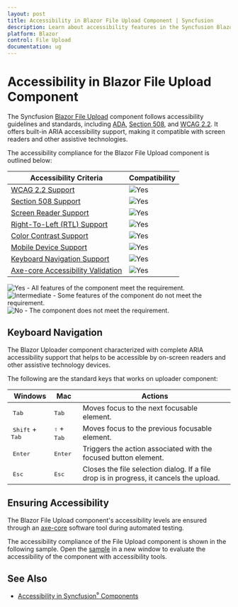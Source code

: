 ```yaml
---
layout: post
title: Accessibility in Blazor File Upload Component | Syncfusion
description: Learn about accessibility features in the Syncfusion Blazor File Upload component, including support for WCAG 2.2, Section 508, and ARIA standards.
platform: Blazor
control: File Upload
documentation: ug
---
```


# Accessibility in Blazor File Upload Component

The Syncfusion [Blazor File Upload](https://www.syncfusion.com/blazor-components/blazor-file-upload) component follows accessibility guidelines and standards, including [ADA](https://www.ada.gov/), [Section 508](https://www.section508.gov/), and [WCAG 2.2](https://www.w3.org/TR/WCAG22/). It offers built-in ARIA accessibility support, making it compatible with screen readers and other assistive technologies.

The accessibility compliance for the Blazor File Upload component is outlined below:

| Accessibility Criteria | Compatibility |
| -- | -- |
| [WCAG 2.2 Support](../common/accessibility#accessibility-standards) | <img src="https://cdn.syncfusion.com/content/images/documentation/full.png" alt="Yes"> |
| [Section 508 Support](../common/accessibility#accessibility-standards) | <img src="https://cdn.syncfusion.com/content/images/documentation/full.png" alt="Yes"> |
| [Screen Reader Support](../common/accessibility#screen-reader-support) | <img src="https://cdn.syncfusion.com/content/images/documentation/full.png" alt="Yes"> |
| [Right-To-Left (RTL) Support](../common/accessibility#right-to-left-rtl-support) | <img src="https://cdn.syncfusion.com/content/images/documentation/full.png" alt="Yes"> |
| [Color Contrast Support](../common/accessibility#color-contrast-support) | <img src="https://cdn.syncfusion.com/content/images/documentation/full.png" alt="Yes"> |
| [Mobile Device Support](../common/accessibility#mobile-device-support) | <img src="https://cdn.syncfusion.com/content/images/documentation/full.png" alt="Yes"> |
| [Keyboard Navigation Support](../common/accessibility#keyboard-navigation-support) | <img src="https://cdn.syncfusion.com/content/images/documentation/full.png" alt="Yes"> |
| [Axe-core Accessibility Validation](../common/accessibility#ensuring-accessibility) | <img src="https://cdn.syncfusion.com/content/images/documentation/full.png" alt="Yes"> |

<style>
    .post .post-content img {
        display: inline-block;
        margin: 0.5em 0;
    }
</style>

<div><img src="https://cdn.syncfusion.com/content/images/documentation/full.png" alt="Yes"> - All features of the component meet the requirement.</div>

<div><img src="https://cdn.syncfusion.com/content/images/documentation/partial.png" alt="Intermediate"> - Some features of the component do not meet the requirement.</div>

<div><img src="https://cdn.syncfusion.com/content/images/documentation/not-supported.png" alt="No"> - The component does not meet the requirement.</div>

## Keyboard Navigation

The Blazor Uploader component characterized with complete ARIA accessibility support that helps to be accessible by on-screen readers and other assistive technology devices.

The following are the standard keys that works on uploader component:

| Windows | Mac | Actions |
| --- | --- | --- |
| <kbd>Tab</kbd> | <kbd>Tab</kbd> | Moves focus to the next focusable element. |
| <kbd>Shift</kbd> + <kbd>Tab</kbd> | <kbd>⇧</kbd> + <kbd>Tab</kbd> | Moves focus to the previous focusable element. |
| <kbd>Enter</kbd> | <kbd>Enter</kbd> | Triggers the action associated with the focused button element. |
| <kbd>Esc</kbd> | <kbd>Esc</kbd> | Closes the file selection dialog. If a file drop is in progress, it cancels the upload. |

## Ensuring Accessibility

The Blazor File Upload component's accessibility levels are ensured through an [axe-core](https://www.npmjs.com/package/axe-core) software tool during automated testing.

The accessibility compliance of the File Upload component is shown in the following sample. Open the [sample](https://blazor.syncfusion.com/accessibility/uploader) in a new window to evaluate the accessibility of the component with accessibility tools.

## See Also

* [Accessibility in Syncfusion<sup style="font-size:70%">&reg;</sup> Components](../common/accessibility)
